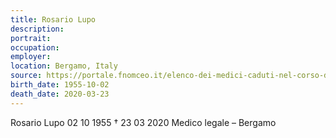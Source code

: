 ```yaml
---
title: Rosario Lupo
description: 
portrait: 
occupation: 
employer: 
location: Bergamo, Italy
source: https://portale.fnomceo.it/elenco-dei-medici-caduti-nel-corso-dellepidemia-di-covid-19/
birth_date: 1955-10-02
death_date: 2020-03-23
---
```


Rosario Lupo 02 10 1955 †  23 03 2020
Medico legale – Bergamo